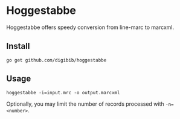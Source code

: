 # Hoggestabbe

Hoggestabbe offers speedy conversion from line-marc to marcxml.

## Install

    go get github.com/digibib/hoggestabbe


## Usage

    hoggestabbe -i=input.mrc -o output.marcxml

Optionally, you may limit the number of records processed with `-n=<number>`.

